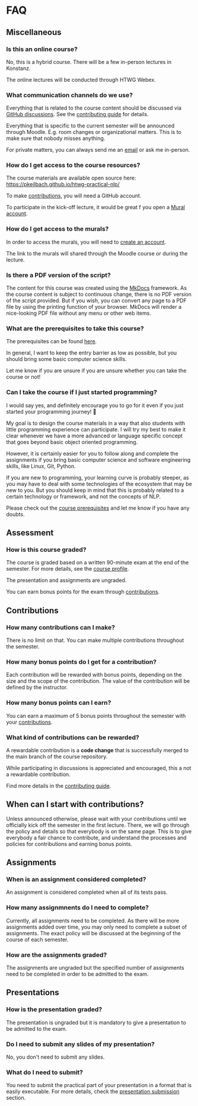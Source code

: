# FAQ

## Miscellaneous

### Is this an online course?

No, this is a hybrid course. There will be a few in-person lectures in Konstanz.

The online lectures will be conducted through HTWG Webex.

### What communication channels do we use?

Everything that is related to the course content should be discussed via [GitHub discussions](https://github.com/pkeilbach/htwg-practical-nlp/discussions). See the [contributing guide](https://github.com/pkeilbach/htwg-practical-nlp/blob/main/CONTRIBUTING.md) for details.

Everything that is specific to the current semester will be announced through Moodle. E.g. room changes or organizational matters. This is to make sure that nobody misses anything.

For private matters, you can always send me an [email](mailto:pascal.keilbach@htwg-konstanz.de) or ask me in-person.

### How do I get access to the course resources?

The course materials are available open source here: <https://pkeilbach.github.io/htwg-practical-nlp/>

To make [contributions](https://github.com/pkeilbach/htwg-practical-nlp/blob/main/CONTRIBUTING.md), you will need a GitHub account.

To participate in the kick-off lecture, it would be great f you open a [Mural account](https://www.mural.co/).

### How do I get access to the murals?

In order to access the murals, you will need to [create an account](https://www.mural.co/).

The link to the murals will shared through the Moodle course or during the lecture.

### Is there a PDF version of the script?

The content for this course was created using the [MkDocs](https://www.mkdocs.org/) framework.
As the course content is subject to continuous change, there is no PDF version of the script provided.
But if you wish, you can convert any page to a PDF file by using the printing function of your browser.
MkDocs will render a nice-looking PDF file without any menu or other web items.

### What are the prerequisites to take this course?

The prerequisites can be found [here](course_profile.md#prerequisites).

In general, I want to keep the entry barrier as low as possible, but you should bring some basic computer science skills.

Let me know if you are unsure if you are unsure whether you can take the course or not!

### Can I take the course if I just started programming?

I would say yes, and definitely encourage you to go for it even if you just started your programming journey! 💪

My goal is to design the course materials in a way that also students with little programming experience can participate. I will try my best to make it clear whenever we have a more advanced or language specific concept that goes beyond basic object oriented programming.

However, it is certainly easier for you to follow along and complete the assignments if you bring basic computer science and software engineering skills, like Linux, Git, Python.

If you are new to programming, your learning curve is probably steeper, as you may have to deal with some technologies of the ecosystem that may be new to you. But you should keep in mind that this is probably related to a certain technology or framework, and not the concepts of NLP.

Please check out the [course prerequisites](course_profile.md#prerequisites) and let me know if you have any doubts.

## Assessment

### How is this course graded?

The course is graded based on a written 90-minute exam at the end of the semester.
For more details, see the [course profile](./course_profile.md#assessment).

The presentation and assignments are ungraded.

You can earn bonus points for the exam through [contributions](https://github.com/pkeilbach/htwg-practical-nlp/blob/main/CONTRIBUTING.md).

## Contributions

### How many contributions can I make?

There is no limit on that.
You can make multiple contributions throughout the semester.

### How many bonus points do I get for a contribution?

Each contribution will be rewarded with bonus points, depending on the size and the scope of the contribution.
The value of the contribution will be defined by the instructor.

### How many bonus points can I earn?

You can earn a maximum of 5 bonus points throughout the semester with your [contributions](https://github.com/pkeilbach/htwg-practical-nlp/blob/main/CONTRIBUTING.md).

### What kind of contributions can be rewarded?

A rewardable contribution is a **code change** that is successfully merged to the main branch of the course repository.

While participating in discussions is appreciated and encouraged, this a not a rewardable contribution.

Find more details in the [contributing guide](https://github.com/pkeilbach/htwg-practical-nlp/blob/main/CONTRIBUTING.md#rewarding-your-contributions).

## When can I start with contributions?

Unless announced otherwise, please wait with your contributions until we officially kick off the semester in the first lecture.
There, we will go through the policy and details so that everybody is on the same page.
This is to give everybody a fair chance to contribute, and understand the processes and policies for contributions and earning bonus points.

## Assignments

### When is an assignment considered completed?

An assignment is considered completed when all of its tests pass.

### How many assignmnents do I need to complete?

Currently, all assignments need to be completed.
As there will be more assignments added over time, you may only need to complete a subset of assignments.
The exact policy will be discussed at the beginning of the course of each semester.

### How are the assignments graded?

The assignments are ungraded but the specified number of assignments need to be completed in order to be admitted to the exam.

## Presentations

### How is the presentation graded?

The presentation is ungraded but it is mandatory to give a presentation to be admitted to the exam.

### Do I need to submit any slides of my presentation?

No, you don't need to submit any slides.

### What do I need to submit?

You need to submit the practical part of your presentation in a format that is easily executable.
For more details, check the [presentation submission](./presentations.md#submission) section.
